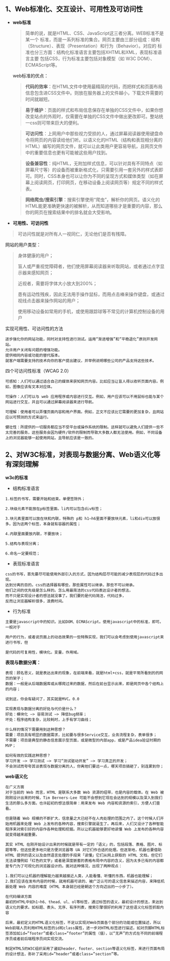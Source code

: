 ## 1、Web标准化、交互设计、可用性及可访问性

* **web标准**

	>简单的说，就是HTML、CSS、JavaScript这三者分离。WEB标准不是某一个
	标准，而是一系列标准的集合。网页主要由三部分组成：结构
	（Structure）、表现（Presentation）和行为（Behavior）。对应的
	标准也分三方面：结构化标准语言主要包括XHTML和XML，表现标准语言主要
	包括CSS，行为标准主要包括对象模型（如 W3C DOM）、ECMAScript等。

	web标准的优点：
	

	>**代码的效率**：在HTML文件中使用最精简的代码，而把样式和页面布局信息包含进CSS文件中。则放在服务器上的文件越小，下载文件需要的时间就越短。
	
	>**易于维护**：页面的样式和布局信息保存在单独的CSS文件中，如果你想改变站点的外观时，仅需要在单独的CSS文件中做出更改即可。整站统一css则可带来巨大的便利。
	
	>**可访问性**：上网用户中那些视力受损的人，通过屏幕阅读器使用键盘命令将网页的内容读给他们听。以语义化的HTML（结构和表现相分离的HTML）编写的网页文件，就可以让此类用户更容易导航，且网页文件中的重要信息也更有可能被这些用户找到。
	
	>**设备兼容性**：纯HTML，无附加样式信息，可以针对具有不同特点（如屏幕尺寸等）的设备而被重新格式化，只需要引用一套另外的样式表即可。同时，CSS本身也可以让你为不同的呈现方式和媒体类型（如在屏幕上阅读网页，打印网页，在移动设备上阅读网页等）规定不同的样式表。
	
	>**网络爬虫/搜索引擎**：搜索引擎使用“爬虫”，解析你的网页。语义化的HTML能更准确更快速的被解析，从而知道哪些才是重要的内容，那么你的网页在搜索结果中的排名就会大受影响。


* **可用性、可访问性**

>可访问性就是对所有人一视同仁，无论他们是否有残障。

网站的用户类型：

>身体健康的用户；
>
>盲人或严重视觉障碍者，他们使用屏幕阅读器来听取网站，或者通过点字显示器来感知网页；
>
>近视者，需要将字体大小放大到200%；
>
>患有运动性残疾，因此无法用手操作鼠标，而用点击棒来操作键盘，或通过视线点击器来操作网站的用户；
>
>使用移动设备如常用的手机，或使用跟踪球等不常见的计算机控制设备的用户

实现可用性、可访问性的方法

	逐步强化你的网站功能，同时对支持性进行测试。运用“渐进增强”和“平稳退化”原则开发网站。
	允许用户关闭有问题的增强功能。
	提供相同内容或功能的替代版本。
	就客户端需要支持的技术向你的客户提出建议，并举例说明哪些公司的产品支持这些技术。


四个可访问性标准（WCAG 2.0）

	可感知：人们可以通过适合自己的媒体来获知网页内容。比如应当让盲人得以收听页面内容。例如，图像应该有文本对应体。
	
	可操作：人们可以与 web 应用程序或内容进行交互。例如，用户应该可以不用鼠标也能与某个网站进行交互，并且可以通过屏幕阅读器来进行导航。
	
	可理解：使用者可以弄懂页面内容和用户界面。例如，正文不应该比它需要的更加复杂，且网站应以可预测的方式来运行。
	
	健壮性：所提供的一切服务都应当不受平台或操作系统的限制。这样就可以避免人们提供一些不太完善的服务，这些服务会因为硬件/软件的限制而导致大多数人都无法使用。例如，不同设备上的浏览器能够一起使用网站，且导航应该是一致的。

## 2、对W3C标准，对表现与数据分离、Web语义化等有深刻理解


**w3c的标准**

 

* 结构标准语言

>

	1.标签的书写，需要开始和结束。单便签除外； 
	
 	2.块级元素不能放在p标签里面。li内可以包含div标签； 
	
	3.块元素里面可以放在块和内联，特殊的 p和 h1—h6里面不要放块元素，li和div可以放很多。因为这两个标签，本身就有容器的属性； 
	
	4.内联里面要放内联，不要放块； 
	
	5.结构与表现分离； 
	
	6.命名一定要规范；

* 表现标准语言

>

	css的书写，首先要尽可能使用外部引入的方式，因为结构层尽可能的减少表现层的代码过多出现。
	达到分离的目的。css的选择器有哪些，那些属性可以继承，那些不可以继承。
	他们之间的优先级是怎么样的。怎么用最简洁的css代码表达设计者的想法，
	而不只是实现设计者的想法就没事了。我们要的是代码简洁，代码过多，
	反而让浏览器解析很多，浪费时间。

* 行为标准

>

	主要是javascript中的知识。比如DOM、ECMAScript。使用javascript中的标准，即可。一般对于

	用户的行为，或者说页面上的动态效果的一些特殊实现，我们可以会考虑到使用javascript来进行书写，但

	是代码的可复用性，模块化。变量，作用域。

**表现与数据分离：**

	表现：顾名思义，就是表达出来的现象，在前端来看，就是html+css，就是平常所看到的的网页的架子；
	数据：一般是从后端数据库或从哪爬过来的数据，然后在前台显示出来，即是网页中各个结构上的内容；
	 
	说到这，你会有疑问了，其实就是MVC。0.0
	 
	实现表现与数据分离的好处与代价是什么？
	好处：模块化 –> 容易测试 –> 降低bug频率；
	坏处：程序结构复杂，比较耗时，上手有学习曲线；
	 
	什么样的情况下需要用到这种思想？
	需要：项目具有明显的数据需求，比如要与很多Service交互，业务流程复杂，表单很多；
	不需要：项目是典型的静态信息展示型页面，或是微型的内部app，或是产品idea验证时期的MVP；
	 
	如何有效的实践这种思想？
	学习开发 –> 学习测试 –> 学习“测试驱动开发” –> 学习真正的开发；
	不会测试而夸夸其谈表现与数据分离的人，你离他们要远一点，哪天项目搞砸了，别连累到你；


**web语义化**

	在广义方面
	对于当前的 Web 而言，HTML 是联系大多数 Web 资源的纽带，也是内容的载体。在 Web 被刚刚设计出来的时候，Tim Berners-Lee 可能不会想到它现在会达到的规模以及深入到我们生活的那么多方面。也许起初的想法很简单：用来发布 Web 内容和资源的索引，方便人们查看。
	 
	但是随着 Web 规模的不断扩大，信息量之大已经不在人肉处理的范围之内了。这个时候人们开始用机器来处理 Web 上发布的各种内容，搜索引擎就诞生了。再后来，人们又设计了各种智能程序来对索引好的内容作各种处理和挖掘。所以让机器能够更好地读懂 Web 上发布的各种内容就变得越来越重要。
	 
	其实 HTML 在刚开始设计出来的时候就是带有一定的「语义」的，包括段落、表格、图片、标题等等，但这些更多地只是方便浏览器等 UA 对它们作合适的处理。但逐渐地，机器也要借助 HTML 提供的语义以及自然语言处理的手段来「读懂」它们从网上获取的 HTML 文档，但它们无法读懂例如「红色的文字」或者是深度嵌套的表格布局中内容的含义，因为太多已有的内容都是专门为了可视化的浏览器设计的。面对这种情况，出现了两种观点：
	 
	1.我们可以让机器的理解能力越来越接近人类，人能看懂、听懂的东西，机器也能理解；
	2.我们应该在发布内容的时候，就用机器可读的、被广泛认可的语义信息来描述内容，来降低机器处理 Web 内容的难度（HTML 本身就已经是朝这个方向迈出的一小步了）。
	 
	在代码编译方面
	最初的HTML中如h1~h6、thead、ul、ol等标签，通过标签的语义，最初设计的想法，来达到语义化的要求。如标题、表头、无序、有序列表，搜索引擎很好的利用了这些语义化标签抓取内容
	 
	后来，最初定义的HTML语义化标签，不足以实现对Web页面各个部分的功能或位置描述，所以Web前端人员利用HTML标签的id和class属性，进一步对HTML标签进行描述，如对页脚HTML标签添加如id=”footer”或者class=”footer”的属性（值），以“无声”的方式在不同的前端程序员或者前后端程序员间实现交流。
	 
	制定HTML5的W3C组织采用了诸如header、footer、section等语义化标签，来进行页面布局的设计想法，弥补了采用id=”header”或者class=”section”等。





